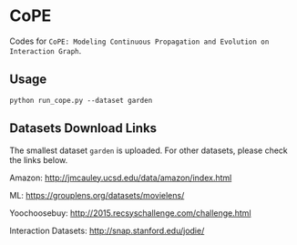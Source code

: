 # CoPE

Codes for `CoPE: Modeling Continuous Propagation and Evolution on Interaction Graph`.

## Usage

```
python run_cope.py --dataset garden
```


## Datasets Download Links

The smallest dataset `garden` is uploaded. For other datasets, please check the links below.

Amazon:
http://jmcauley.ucsd.edu/data/amazon/index.html

ML:
https://grouplens.org/datasets/movielens/

Yoochoosebuy:
http://2015.recsyschallenge.com/challenge.html 

Interaction Datasets:
http://snap.stanford.edu/jodie/

